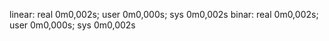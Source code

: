 linear: real 0m0,002s; user 0m0,000s; sys 0m0,002s
binar: real 0m0,002s; user 0m0,000s; sys 0m0,002s

